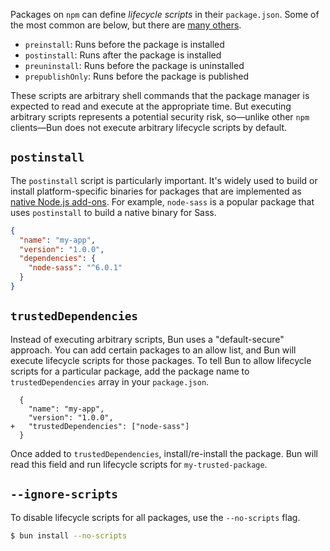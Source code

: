 Packages on `npm` can define _lifecycle scripts_ in their `package.json`. Some of the most common are below, but there are [many others](https://docs.npmjs.com/cli/v10/using-npm/scripts).

- `preinstall`: Runs before the package is installed
- `postinstall`: Runs after the package is installed
- `preuninstall`: Runs before the package is uninstalled
- `prepublishOnly`: Runs before the package is published

These scripts are arbitrary shell commands that the package manager is expected to read and execute at the appropriate time. But executing arbitrary scripts represents a potential security risk, so—unlike other `npm` clients—Bun does not execute arbitrary lifecycle scripts by default.

## `postinstall`

The `postinstall` script is particularly important. It's widely used to build or install platform-specific binaries for packages that are implemented as [native Node.js add-ons](https://nodejs.org/api/addons.html). For example, `node-sass` is a popular package that uses `postinstall` to build a native binary for Sass.

```json
{
  "name": "my-app",
  "version": "1.0.0",
  "dependencies": {
    "node-sass": "^6.0.1"
  }
}
```

## `trustedDependencies`

Instead of executing arbitrary scripts, Bun uses a "default-secure" approach. You can add certain packages to an allow list, and Bun will execute lifecycle scripts for those packages. To tell Bun to allow lifecycle scripts for a particular package, add the package name to `trustedDependencies` array in your `package.json`.

```json-diff
  {
    "name": "my-app",
    "version": "1.0.0",
+   "trustedDependencies": ["node-sass"]
  }
```

Once added to `trustedDependencies`, install/re-install the package. Bun will read this field and run lifecycle scripts for `my-trusted-package`.

## `--ignore-scripts`

To disable lifecycle scripts for all packages, use the `--no-scripts` flag.

```bash
$ bun install --no-scripts
```
